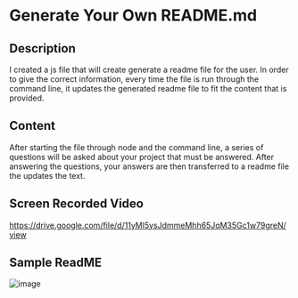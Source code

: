 # Generate Your Own README.md

## Description 

I created a js file that will create generate a readme file for the user. In order to give the correct information, every time the file is run through the command line, it updates the generated readme file to fit the content that is provided.

## Content

After starting the file through node and the command line, a series of questions will be asked about your project that must be answered. After answering the questions, your answers are then transferred to a readme file the updates the text.

## Screen Recorded Video

https://drive.google.com/file/d/11yMl5ysJdmmeMhh65JqM35Gc1w79greN/view

## Sample ReadME

![image](https://user-images.githubusercontent.com/100370557/179047684-3fbad6ed-1b17-4c23-aa5d-47c8332f9b61.png)
